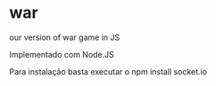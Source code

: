 war
===

our version of war game in JS

Implementado com Node.JS

Para instalação basta executar o npm install socket.io
